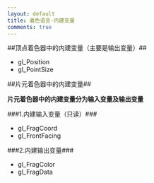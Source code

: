```yaml
---
layout: default
title: 着色语言-内建变量
comments: true
---
```


##顶点着色器中的内建变量（主要是输出变量）##

- gl_Position
- gl_PointSize

##片元着色器中的内建变量##

**片元着色器中的内建变量分为输入变量及输出变量**

###1.内建输入变量（只读）###

- gl_FragCoord
- gl_FrontFacing

###2.内建输出变量###
- gl_FragColor
- gl_FragData
